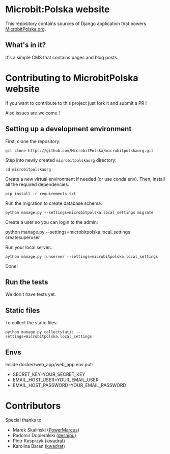 # Microbit:Polska website

This repository contains sources of Django application that powers [MicrobitPolska.org](https://www.microbitpolska.org/).

## What's in it?

It's a simple CMS that contains pages and blog posts.

# Contributing to MicrobitPolska website

If you want to contribute to this project just fork it and submit a PR !

Also issues are welcome !

## Setting up a development environment

First, clone the repository:

    git clone https://github.com/MicrobitPolska/microbitpolskaorg.git

Step into newly created `microbitpolskaorg` directory:

    cd microbitpolskaorg

Create a new virtual environment if needed (or use conda env). 
Then, install all the required dependencies:

    pip install -r requirements.txt

Run the migration to create database schema:

    python manage.py --settings=microbitpolska.local_settings migrate

Create a user so you can login to the admin:

   python manage.py --settings=microbitpolska.local_settings createsuperuser

Run your local server::

    python manage.py runserver --settings=microbitpolska.local_settings


Done!


## Run the tests

We don't have tests yet.


## Static files

To collect the static files:

    python manage.py collectstatic --settings=microbitpolska.local_settings

## Envs

Inside docker/web_app/web_app.env put:

* SECRET_KEY=YOUR_SECRET_KEY
* EMAIL_HOST_USER=YOUR_EMAIL_USER
* EMAIL_HOST_PASSWORD=YOUR_EMAIL_PASSWORD

# Contributors

Special thanks to:

* Marek Skaliński ([PowerMarcus](https://github.com/PowerMarcus/))
* Radomir Dopieralski ([deshipu](https://github.com/PowerMarcus/))
* Piotr Kasprzyk ([kwadrat](https://github.com/PowerMarcus/))
* Karolina Baran ([kwadrat](https://github.com/karolinabaran/))